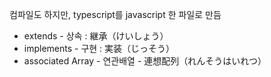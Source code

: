컴파일도 하지만, typescript를 javascript 한 파일로 만듬

* extends - 상속 : 継承（けいしょう）
* implements - 구현 : 実装（じっそう）
* associated Array - 연관배열 - 連想配列（れんそうはいれつ）
